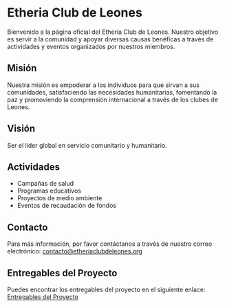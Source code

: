 # Etheria Club de Leones

Bienvenido a la página oficial del Etheria Club de Leones. Nuestro objetivo es servir a la comunidad y apoyar diversas causas benéficas a través de actividades y eventos organizados por nuestros miembros.

## Misión

Nuestra misión es empoderar a los individuos para que sirvan a sus comunidades, satisfaciendo las necesidades humanitarias, fomentando la paz y promoviendo la comprensión internacional a través de los clubes de Leones.

## Visión

Ser el líder global en servicio comunitario y humanitario.

## Actividades

- Campañas de salud
- Programas educativos
- Proyectos de medio ambiente
- Eventos de recaudación de fondos

## Contacto

Para más información, por favor contáctanos a través de nuestro correo electrónico: [contacto@etheriaclubdeleones.org](mailto:contacto@etheriaclubdeleones.org)

## Entregables del Proyecto

Puedes encontrar los entregables del proyecto en el siguiente enlace: [Entregables del Proyecto](https://etheria-entregables.netlify.app/)
